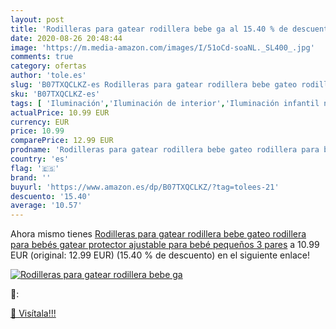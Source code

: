 ```yaml
---
layout: post
title: 'Rodilleras para gatear rodillera bebe ga al 15.40 % de descuento'
date: 2020-08-26 20:48:44
image: 'https://m.media-amazon.com/images/I/51oCd-soaNL._SL400_.jpg'
comments: true
category: ofertas
author: 'tole.es'
slug: 'B07TXQCLKZ-es Rodilleras para gatear rodillera bebe gateo rodillera para...'
sku: 'B07TXQCLKZ-es'
tags: [ 'Iluminación','Iluminación de interior','Iluminación infantil nocturna','Lámparas e iluminación infantil','Monos para bebés niño','Ropa','Ropa de una pieza para bebés niño','Ropa para bebés','Ropa para bebés niño','bebe','bebé','bebés', ]
actualPrice: 10.99 EUR
currency: EUR
price: 10.99
comparePrice: 12.99 EUR
prodname: 'Rodilleras para gatear rodillera bebe gateo rodillera para bebés gatear protector ajustable para bebé pequeños  3 pares'
country: 'es'
flag: '🇪🇸'
brand: ''
buyurl: 'https://www.amazon.es/dp/B07TXQCLKZ/?tag=tolees-21'
descuento: '15.40'
average: '10.57'
---
```


Ahora mismo tienes [Rodilleras para gatear rodillera bebe gateo rodillera para bebés gatear protector ajustable para bebé pequeños  3 pares](https://www.amazon.es/dp/B07TXQCLKZ/?tag=tolees-21) a 10.99 EUR (original: 12.99 EUR) (15.40 %  de descuento) en el siguiente enlace!

[![Rodilleras para gatear rodillera bebe ga](https://m.media-amazon.com/images/I/51oCd-soaNL._SL400_.jpg)](https://www.amazon.es/dp/B07TXQCLKZ/?tag=tolees-21)

🔎:


[🛒 Visítala!!!](https://www.amazon.es/dp/B07TXQCLKZ/?tag=tolees-21)
